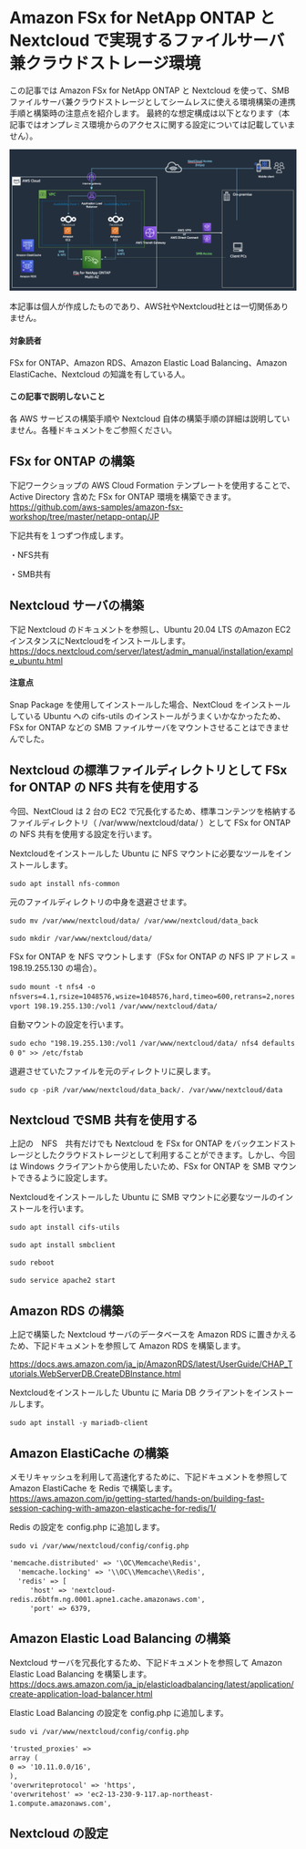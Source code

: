 # Amazon FSx for NetApp ONTAP と Nextcloud で実現するファイルサーバ兼クラウドストレージ環境

この記事では Amazon FSx for NetApp ONTAP と Nextcloud を使って、SMBファイルサーバ兼クラウドストレージとしてシームレスに使える環境構築の連携手順と構築時の注意点を紹介します。
最終的な想定構成は以下となります（本記事ではオンプレミス環境からのアクセスに関する設定については記載していません）。

![alt](https://github.com/takeucho/til/blob/main/images/fsx-ontap-nextcloud.png)

本記事は個人が作成したものであり、AWS社やNextcloud社とは一切関係ありません。

#### 対象読者
FSx for ONTAP、Amazon RDS、Amazon Elastic Load Balancing、Amazon ElastiCache、Nextcloud の知識を有している人。

#### この記事で説明しないこと
各 AWS サービスの構築手順や Nextcloud 自体の構築手順の詳細は説明していません。各種ドキュメントをご参照ください。

## FSx for ONTAP の構築
下記ワークショップの AWS Cloud Formation テンプレートを使用することで、Active Directory 含めた FSx for ONTAP 環境を構築できます。
https://github.com/aws-samples/amazon-fsx-workshop/tree/master/netapp-ontap/JP

下記共有を１つずつ作成します。

・NFS共有

・SMB共有

## Nextcloud サーバの構築
下記 Nextcloud のドキュメントを参照し、Ubuntu 20.04 LTS のAmazon EC2 インスタンスにNextcloudをインストールします。
https://docs.nextcloud.com/server/latest/admin_manual/installation/example_ubuntu.html

#### 注意点
Snap Package を使用してインストールした場合、NextCloud をインストールしている Ubuntu への cifs-utils のインストールがうまくいかなかったため、FSx for ONTAP などの SMB ファイルサーバをマウントさせることはできませんでした。

## Nextcloud の標準ファイルディレクトリとして FSx for ONTAP の NFS 共有を使用する
今回、NextCloud は 2 台の EC2 で冗長化するため、標準コンテンツを格納するファイルディレクトリ（ /var/www/nextcloud/data/ ）として FSx for ONTAP の NFS 共有を使用する設定を行います。

Nextcloudをインストールした Ubuntu に NFS マウントに必要なツールをインストールします。

`sudo apt install nfs-common`

元のファイルディレクトリの中身を退避させます。

`sudo mv /var/www/nextcloud/data/ /var/www/nextcloud/data_back`

`sudo mkdir /var/www/nextcloud/data/`

FSx for ONTAP を NFS マウントします（FSx for ONTAP の NFS IP アドレス = 198.19.255.130 の場合）。

`sudo mount -t nfs4 -o nfsvers=4.1,rsize=1048576,wsize=1048576,hard,timeo=600,retrans=2,noresvport 198.19.255.130:/vol1 /var/www/nextcloud/data/`

自動マウントの設定を行います。

`sudo echo "198.19.255.130:/vol1 /var/www/nextcloud/data/ nfs4 defaults 0 0" >> /etc/fstab`

退避させていたファイルを元のディレクトリに戻します。

`sudo cp -piR /var/www/nextcloud/data_back/. /var/www/nextcloud/data`

## Nextcloud でSMB 共有を使用する
上記の　NFS　共有だけでも Nextcloud を FSx for ONTAP をバックエンドストレージとしたクラウドストレージとして利用することができます。しかし、今回は Windows クライアントから使用したいため、FSx for ONTAP を SMB マウントできるように設定します。

Nextcloudをインストールした Ubuntu に SMB マウントに必要なツールのインストールを行います。

`sudo apt install cifs-utils`

`sudo apt install smbclient`

`sudo reboot`

`sudo service apache2 start`


## Amazon RDS の構築
上記で構築した Nextcloud サーバのデータベースを Amazon RDS に置きかえるため、下記ドキュメントを参照して Amazon RDS を構築します。

https://docs.aws.amazon.com/ja_jp/AmazonRDS/latest/UserGuide/CHAP_Tutorials.WebServerDB.CreateDBInstance.html

Nextcloudをインストールした Ubuntu に Maria DB クライアントをインストールします。

`sudo apt install -y mariadb-client`

## Amazon ElastiCache の構築
メモリキャッシュを利用して高速化するために、下記ドキュメントを参照して Amazon ElastiCache を Redis で構築します。
https://aws.amazon.com/jp/getting-started/hands-on/building-fast-session-caching-with-amazon-elasticache-for-redis/1/

Redis の設定を config.php に追加します。

`sudo vi /var/www/nextcloud/config/config.php`

~~~
'memcache.distributed' => '\OC\Memcache\Redis',
  'memcache.locking' => '\\OC\\Memcache\\Redis',
  'redis' => [
     'host' => 'nextcloud-redis.z6btfm.ng.0001.apne1.cache.amazonaws.com',
     'port' => 6379,
~~~

## Amazon Elastic Load Balancing の構築
Nextcloud サーバを冗長化するため、下記ドキュメントを参照して Amazon Elastic Load Balancing を構築します。
https://docs.aws.amazon.com/ja_jp/elasticloadbalancing/latest/application/create-application-load-balancer.html

Elastic Load Balancing の設定を config.php に追加します。

`sudo vi /var/www/nextcloud/config/config.php`

~~~
'trusted_proxies' =>
array (
0 => '10.11.0.0/16',
),
'overwriteprotocol' => 'https',
'overwritehost' => 'ec2-13-230-9-117.ap-northeast-1.compute.amazonaws.com',
~~~


## Nextcloud の設定
